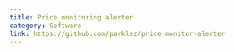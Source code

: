 ```yaml
---
title: Price monitoring alerter
category: Software
link: https://github.com/parklez/price-monitor-alerter
---
```

